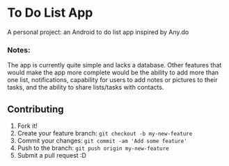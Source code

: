 
# To Do List App
A personal project: an Android to do list app inspired by Any.do

### Notes: 

The app is currently quite simple and lacks a database. Other features that would make the app more complete would be the ability to add more than one list, notifications, capability for users to add notes or pictures to their tasks, and the ability to share lists/tasks with contacts. 

## Contributing
1. Fork it!
2. Create your feature branch: `git checkout -b my-new-feature`
3. Commit your changes: `git commit -am 'Add some feature'`
4. Push to the branch: `git push origin my-new-feature`
5. Submit a pull request :D
